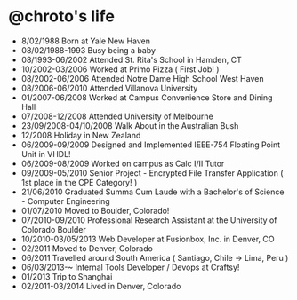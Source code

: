 @chroto's life
===============

- 8/02/1988 Born at Yale New Haven
- 08/02/1988-1993 Busy being a baby
- 08/1993-06/2002 Attended St. Rita's School in Hamden, CT
- 10/2002-03/2006 Worked at Primo Pizza ( First Job! )
- 08/2002-06/2006 Attended Notre Dame High School West Haven
- 08/2006-06/2010 Attended Villanova University
- 01/2007-06/2008 Worked at Campus Convenience Store and Dining Hall
- 07/2008-12/2008 Attended University of Melbourne
- 23/09/2008-04/10/2008 Walk About in the Australian Bush
- 12/2008 Holiday in New Zealand
- 06/2009-09/2009 Designed and Implemented IEEE-754 Floating Point Unit in VHDL!
- 06/2009-08/2009 Worked on campus as Calc I/II Tutor
- 09/2009-05/2010 Senior Project - Encrypted File Transfer Application ( 1st place in the CPE Category! )
- 21/06/2010 Graduated Summa Cum Laude with a Bachelor's of Science - Computer Engineering
- 01/07/2010 Moved to Boulder, Colorado!
- 07/2010-09/2010 Professional Research Assistant at the University of Colorado Boulder
- 10/2010-03/05/2013 Web Developer at Fusionbox, Inc. in Denver, CO
- 02/2011 Moved to Denver, Colorado
- 06/2011 Travelled around South America ( Santiago, Chile -> Lima, Peru )
- 06/03/2013-~ Internal Tools Developer / Devops at Craftsy!
- 01/2013 Trip to Shanghai
- 02/2011-03/2014 Lived in Denver, Colorado
